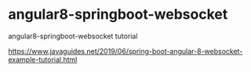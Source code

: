 # angular8-springboot-websocket
angular8-springboot-websocket tutorial

https://www.javaguides.net/2019/06/spring-boot-angular-8-websocket-example-tutorial.html
